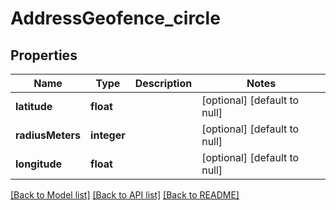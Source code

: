 # AddressGeofence_circle

## Properties
Name | Type | Description | Notes
------------ | ------------- | ------------- | -------------
**latitude** | **float** |  | [optional] [default to null]
**radiusMeters** | **integer** |  | [optional] [default to null]
**longitude** | **float** |  | [optional] [default to null]

[[Back to Model list]](../README.md#documentation-for-models) [[Back to API list]](../README.md#documentation-for-api-endpoints) [[Back to README]](../README.md)


